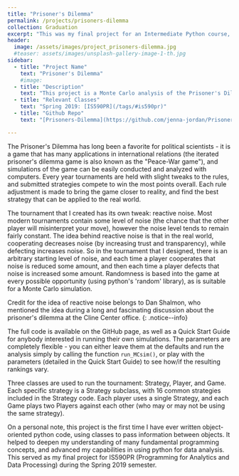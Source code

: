 ```yaml
---
title: "Prisoner's Dilemma"
permalink: /projects/prisoners-dilemma
collection: Graduation
excerpt: "This was my final project for an Intermediate Python course, and is a Monte Carlo analysis of the Prisoner's Dilemma (with reactive noise)."
header:
  image: /assets/images/project_prisoners-dilemma.jpg
  #teaser: assets/images/unsplash-gallery-image-1-th.jpg
sidebar:
  - title: "Project Name"
    text: "Prisoner's Dilemma"
    #image:
  - title: "Description"
    text: "This project is a Monte Carlo analysis of the Prisoner's Dilemma, with reactive noise. Object-oriented python code allows multiple strategies to compete in an iterated prisoner's dilemma tournament, in which the level of noise will react to the players' choices. Tournament results can then be analyzed and compared."
  - title: "Relevant Classes"
    text: "Spring 2019: [IS590PR](/tags/#is590pr)"
  - title: "Github Repo"
    text: "[Prisoners-Dilemma](https://github.com/jenna-jordan/Prisoners-Dilemma)"

---
```


The Prisoner's Dilemma has long been a favorite for political scientists - it is a game that has many applications in international relations (the iterated prisoner's dilemma game is also known as the "Peace-War game"), and simulations of the game can be easily conducted and analyzed with computers. Every year tournaments are held with slight tweaks to the rules, and submitted strategies compete to win the most points overall. Each rule adjustment is made to bring the game closer to reality, and find the best strategy that can be applied to the real world.

The tournament that I created has its own tweak: reactive noise. Most modern tournaments contain some level of noise (the chance that the other player will misinterpret your move), however the noise level tends to remain fairly constant. The idea behind reactive noise is that in the real world, cooperating decreases noise (by increasing trust and transparency), while defecting increases noise. So in the tournament that I designed, there is an arbitrary starting level of noise, and each time a player cooperates that noise is reduced some amount, and then each time a player defects that noise is increased some amount. Randomness is based into the game at every possible opportunity (using python's 'random' library), as is suitable for a Monte Carlo simulation.

Credit for the idea of reactive noise belongs to Dan Shalmon, who mentioned the idea during a long and fascinating discussion about the prisoner's dilemma at the Cline Center office.
{: .notice--info}

The full code is available on the GitHub page, as well as a Quick Start Guide for anybody interested in running their own simulations. The parameters are completely flexible - you can either leave them at the defaults and run the analysis simply by calling the function `run_MCsim()`, or play with the parameters (detailed in the Quick Start Guide) to see how/if the resulting rankings vary.

Three classes are used to run the tournament: Strategy, Player, and Game. Each specific strategy is a Strategy subclass, with 16 common strategies included in the Strategy code. Each player uses a single Strategy, and each Game plays two Players against each other (who may or may not be using the same strategy).

On a personal note, this project is the first time I have ever written object-oriented python code, using classes to pass information between objects. It helped to deepen my understanding of many fundamental programming concepts, and advanced my capabilities in using python for data analysis. This served as my final project for IS590PR (Programming for Analytics and Data Processing) during the Spring 2019 semester.
